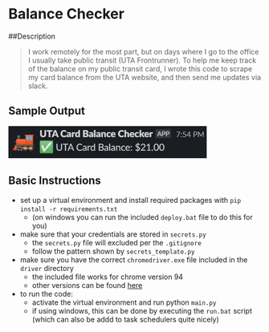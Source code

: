 # Balance Checker

##Description
> I work remotely for the most part, but on days where I go to the office I usually take public transit (UTA Frontrunner). 
To help me keep track of the balance on my public transit card, I wrote this code to scrape my card balance from 
the UTA website, and then send me updates via slack.

## Sample Output
![example](img/message_example.jpg) 

## Basic Instructions
- set up a virtual environment and install required packages with `pip install -r requirements.txt`
    - (on windows you can run the included `deploy.bat` file to do this for you)
- make sure that your credentials are stored in `secrets.py` 
    - the `secrets.py` file will excluded per the `.gitignore`
    - follow the pattern shown by `secrets_template.py`
- make sure you have the correct `chromedriver.exe` file included in the `driver` directory
    - the included file works for chrome version 94
    - other versions can be found [here](https://chromedriver.chromium.org/downloads)
- to run the code:
    - activate the virtual environment and run python `main.py`
    - if using windows, this can be done by executing the `run.bat` script (which can also be addd to task schedulers quite nicely)